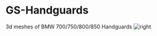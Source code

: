 # GS-Handguards
3d meshes of BMW 700/750/800/850 Handguards
![right](https://github.com/raosuvrat/GS-Handguards/assets/13395085/a9e2b033-7c5e-467d-b79b-f4983cabf21a)
